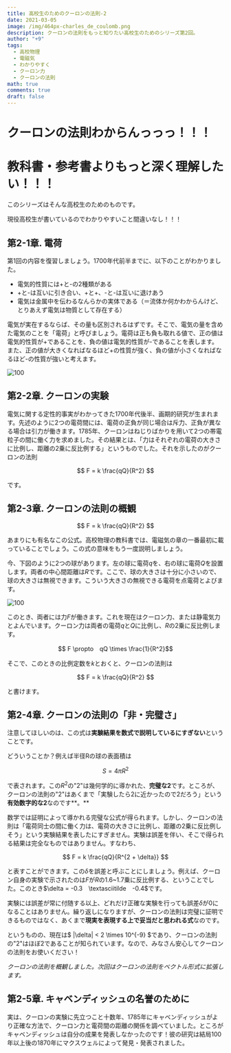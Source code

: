 ```yaml
---
title: 高校生のためのクーロンの法則-2
date: 2021-03-05
image: /img/464px-charles_de_coulomb.png
description: クーロンの法則をもっと知りたい高校生のためのシリーズ第2回。
author: "+9"
tags:
  - 高校物理
  - 電磁気
  - わかりやすく
  - クーロン力
  - クーロンの法則
math: true
comments: true
draft: false
---
```

# クーロンの法則わからんっっっ！！！

# 教科書・参考書よりもっと深く理解したい！！！

このシリーズはそんな高校生のためのものです。

現役高校生が書いているのでわかりやすいこと間違いなし！！！

## 第2-1章. 電荷

第1回の内容を復習しましょう。1700年代前半までに、以下のことがわかりました。

* 電気的性質には+と-の2種類がある
* +と-は互いに引き合い、+と+、-と-は互いに退けあう
* 電気は金属中を伝わるなんらかの実体である（＝流体か何かわからんけど、とりあえず電気は物質として存在する）

電気が実在するならば、その量も区別されるはずです。そこで、電気の量を含めた電気のことを「電荷」と呼びましょう。電荷は正も負も取れる値で、正の値は電気的性質が+であることを、負の値は電気的性質が-であることを表します。また、正の値が大きくなればなるほど+の性質が強く、負の値が小さくなればなるほど-の性質が強いと考えます。

![](/img/denka.png "100")

## 第2-2章. クーロンの実験

電気に関する定性的事実がわかってきた1700年代後半、画期的研究が生まれます。先述のように2つの電荷間には、電荷の正負が同じ場合は斥力、正負が異なる場合は引力が働きます。1785年、クーロンはねじりばかりを用いて2つの帯電粒子の間に働く力を求めました。その結果とは、「力はそれぞれの電荷の大きさに比例し、距離の2乗に反比例する」というものでした。それを示したのがクーロンの法則

$$ F = k \frac{qQ}{R^2} $$

です。

## 第2-3章. クーロンの法則の概観

$$ F = k \frac{qQ}{R^2} $$

あまりにも有名なこの公式。高校物理の教科書では、電磁気の章の一番最初に載っていることでしょう。この式の意味をもう一度説明しましょう。

今、下図のように2つの球があります。左の球に電荷$q$を、右の球に電荷$Q$を設置します。両者の中心間距離は$R$です。ここで、球の大きさは十分に小さいので、球の大きさは無視できます。こういう大きさの無視できる電荷を点電荷とよびます。

![](/img/coulomb.png "100")

このとき、両者には力$F$が働きます。これを現在はクーロン力、または静電気力とよんでいます。クーロン力は両者の電荷$q$と$Q$に比例し、$R$の2乗に反比例します。

$$ F \propto　qQ \times \frac{1}{R^2}$$

そこで、このときの比例定数を$k$とおくと、クーロンの法則は

$$ F = k \frac{qQ}{R^2} $$

と書けます。

## 第2-4章. クーロンの法則の「非・完璧さ」

注意してほしいのは、この式は**実験結果を数式で説明しているにすぎない**ということです。

どういうことか？例えば半径Rの球の表面積は

$$ S = 4 \pi R^2 $$

で表されます。この$R^2$の"2"は幾何学的に導かれた、**完璧な2**です。ところが、クーロンの法則の"2"はあくまで「実験したら2に近かったので2だろう」という**有効数字的な2**なのです**。**

数学では証明によって導かれる完璧な公式が得られます。しかし、クーロンの法則は「電荷同士の間に働く力は、電荷の大きさに比例し、距離の2乗に反比例しそう」という実験結果を表したにすぎません。実験は誤差を伴い、そこで得られる結果は完全なものではありません。すなわち、

$$ F = k \frac{qQ}{R^{2 + \delta}} $$

と表すことができます。この$\delta$を誤差と呼ぶことにしましょう。例えば、クーロン自身の実験で示されたのは$F$が$R$の1.6~1.7乗に反比例する、ということでした。このとき$\delta = -0.3　\textasciitilde　-0.4$です。

実験には誤差が常に付随する以上、どれだけ正確な実験を行っても誤差$\delta$が0になることはありません。繰り返しになりますが、クーロンの法則は完璧に証明できるものではなく、あくまで**現実を表現する上で妥当だと思われる式**なのです。

というものの、現在は$ |\delta| < 2 \times 10^{-9} $であり、クーロンの法則の"2"はほぼ2であることが知られています。なので、みなさん安心してクーロンの法則をお使いください！

*クーロンの法則を概観しました。次回はクーロンの法則をベクトル形式に拡張します。*



## 第2-5章. キャベンディッシュの名誉のために

実は、クーロンの実験に先立つこと十数年、1785年にキャベンディッシュがより正確な方法で、クーロン力と電荷間の距離の関係を調べていました。ところがキャベンディッシュは自分の成果を発表しなかったのです！彼の研究は結局100年以上後の1870年にマクスウェルによって発見・発表されました。